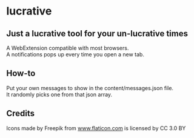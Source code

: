 # lucrative

## Just a lucrative tool for your un-lucrative times

A WebExtension compatible with most browsers.  
A notifications pops up every time you open a new tab.

## How-to
Put your own messages to show in the content/messages.json file.  
It randomly picks one from that json array.

## Credits
Icons made by Freepik from www.flaticon.com is licensed by CC 3.0 BY 